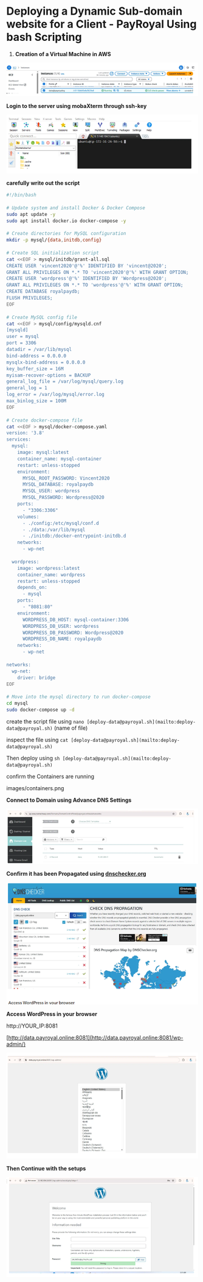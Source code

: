 # Deploying a Dynamic Sub-domain website for a Client - PayRoyal Using bash Scripting

1. **Creation of a Virtual Machine in AWS** 

![alt text](images/Vm.png)

**Login to the server using mobaXterm through ssh-key**

![alt text](images/ssh.png)

**carefully write out the script**

```bash
#!/bin/bash

# Update system and install Docker & Docker Compose
sudo apt update -y 
sudo apt install docker.io docker-compose -y

# Create directories for MySQL configuration
mkdir -p mysql/{data,initdb,config}

# Create SQL initialization script
cat <<EOF > mysql/initdb/grant-all.sql
CREATE USER 'vincent2020'@'%' IDENTIFIED BY 'vincent@2020';
GRANT ALL PRIVILEGES ON *.* TO 'vincent2020'@'%' WITH GRANT OPTION;
CREATE USER 'wordpress'@'%' IDENTIFIED BY 'Wordpress@2020';
GRANT ALL PRIVILEGES ON *.* TO 'wordpress'@'%' WITH GRANT OPTION;
CREATE DATABASE royalpaydb;
FLUSH PRIVILEGES;
EOF

# Create MySQL config file
cat <<EOF > mysql/config/mysqld.cnf
[mysqld]
user = mysql
port = 3306
datadir = /var/lib/mysql
bind-address = 0.0.0.0
mysqlx-bind-address = 0.0.0.0
key_buffer_size = 16M
myisam-recover-options = BACKUP
general_log_file = /var/log/mysql/query.log
general_log = 1
log_error = /var/log/mysql/error.log
max_binlog_size = 100M
EOF

# Create docker-compose file
cat <<EOF > mysql/docker-compose.yaml
version: '3.8'
services:
  mysql:
    image: mysql:latest
    container_name: mysql-container
    restart: unless-stopped
    environment:
      MYSQL_ROOT_PASSWORD: Vincent2020
      MYSQL_DATABASE: royalpaydb
      MYSQL_USER: wordpress
      MYSQL_PASSWORD: Wordpress@2020
    ports:
      - "3306:3306"
    volumes:
      - ./config:/etc/mysql/conf.d
      - ./data:/var/lib/mysql
      - ./initdb:/docker-entrypoint-initdb.d
    networks:
      - wp-net

  wordpress:
    image: wordpress:latest
    container_name: wordpress
    restart: unless-stopped
    depends_on:
      - mysql
    ports:
      - "8081:80"
    environment:
      WORDPRESS_DB_HOST: mysql-container:3306
      WORDPRESS_DB_USER: wordpress
      WORDPRESS_DB_PASSWORD: Wordpress@2020
      WORDPRESS_DB_NAME: royalpaydb
    networks:
      - wp-net

networks:
  wp-net:
    driver: bridge
EOF

# Move into the mysql directory to run docker-compose
cd mysql
sudo docker-compose up -d

```

create the script file using `nano [deploy-data@payroyal.sh](mailto:deploy-data@payroyal.sh)` (name of file)

inspect the file using `cat [deploy-data@payroyal.sh](mailto:deploy-data@payroyal.sh)` 


Then deploy using `sh [deploy-data@payroyal.sh](mailto:deploy-data@payroyal.sh)` 

confirm the Containers are running 

images/containers.png

**Connect to Domain using Advance DNS Settings**

![alt text](<images/dns record.png>)

 
**Confirm it has been Propagated using [dnschecker.org](http://dnschecker.org)** 

![alt text](images/dnschecker.png)

**Access WordPress in your browser**

http://YOUR_IP:8081

[http://data.payroyal.online:8081](http://data.payroyal.online:8081/wp-admin/)

![alt text](images/livewebsite.png)

**Then Continue with the setups**

![alt text](images/setuppage.png)
